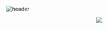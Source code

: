 ![header](https://capsule-render.vercel.app/api?type=shark&color=lightblue&section=header&text=Hwnsng&fontColor=ffffff)
<div align = center>
  <a href="https://www.instagram.com/hwnsng_/" target="_blank">
    <img src="https://img.shields.io/badge/FFAAB1?style=flat&logo=instagram&logoColor=FFAAB1"/>
  </a>
</div>
